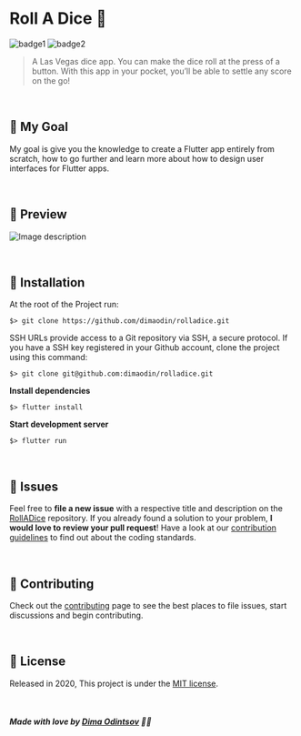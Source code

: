 # Roll A Dice 🎲

![badge1](https://img.shields.io/badge/dart-%230175C2.svg?style=for-the-badge&logo=dart&logoColor=white) ![badge2](https://img.shields.io/badge/Flutter-%2302569B.svg?style=for-the-badge&logo=Flutter&logoColor=white)
> A Las Vegas dice app. You can make the dice roll at the press of a button. With this app in your pocket, you’ll be able to settle any score on the go!

<br>

## 🥅 My Goal

My goal is give you the knowledge to create a Flutter app entirely from scratch, how to go further and learn more about how to design user interfaces for Flutter apps.

<br>

## 🚀 Preview

![Image description](https://i.imgur.com/GOYzIbj.png) 

<br>

## :construction_worker: Installation

At the root of the Project run:

```
$> git clone https://github.com/dimaodin/rolladice.git
```

SSH URLs provide access to a Git repository via SSH, a secure protocol. If you have a SSH key registered in your Github account, clone the project using this command:

```
$> git clone git@github.com:dimaodin/rolladice.git
```

**Install dependencies**

```
$> flutter install
```

**Start development server**

```
$> flutter run
```

<br>

## :bug: Issues

Feel free to **file a new issue** with a respective title and description on the [RollADice](https://github.com/dimaodin/RollADice/issues) repository. If you already found a solution to your problem, **I would love to review your pull request**! Have a look at our [contribution guidelines](https://github.com/dimaodin/RollADice/blob/master/CONTRIBUTING.md) to find out about the coding standards.

<br>

## :tada: Contributing

Check out the [contributing](https://github.com/dimaodin/RollADice/blob/master/CONTRIBUTING.md) page to see the best places to file issues, start discussions and begin contributing.

<br>

## :closed_book: License

Released in 2020,
This project is under the [MIT license](https://github.com/dimaodin/RollADice/blob/master/LICENSE).

<br>

##### Made with love by [Dima Odintsov](https://github.com/DimaOdin) 💜🚀
